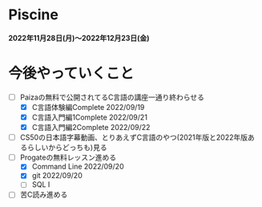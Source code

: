 # Piscine
**2022年11月28日(月)～2022年12月23日(金)**

# 今後やっていくこと
- [ ] Paizaの無料で公開されてるC言語の講座一通り終わらせる
  - [x] C言語体験編Complete 2022/09/19
  - [x] C言語入門編1Complete 2022/09/21
  - [x] C言語入門編2Complete 2022/09/22
- [ ] CS50の日本語字幕動画、とりあえずC言語のやつ(2021年版と2022年版あるらしいからどっちも)見る
- [ ] Progateの無料レッスン進める
  - [x] Command Line 2022/09/20
  - [x] git 2022/09/20
  - [ ] SQL Ⅰ
- [ ] 苦C読み進める
